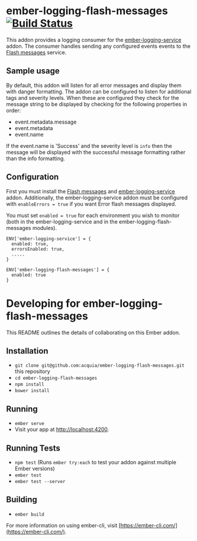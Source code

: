 # ember-logging-flash-messages [![Build Status](https://travis-ci.com/acquia/ember-logging-flash-messages.svg?token=xpbhY9xz7Z9aqH5aUfgP&branch=master)](https://travis-ci.com/acquia/ember-logging-flash-messages)

This addon provides a logging consumer for the [ember-logging-service](https://github.com/acquia/ember-logging-service/) addon.
The consumer handles sending any configured events events to the [Flash messages](https://github.com/poteto/ember-cli-flash) service.

## Sample usage
By default, this addon will listen for all error messages and display them with danger formatting.  The addon can be configured to listen for additional tags and severity levels.  When these are configured they check for the message string to be displayed by checking for the following properties in order:

* event.metadata.message
* event.metadata
* event.name

If the event.name is 'Success' and the severity level is `info` then the message will be displayed with the successful message formatting rather than the info formatting.

## Configuration

First you must install the [Flash messages](https://github.com/poteto/ember-cli-flash) and [ember-logging-service](https://github.com/acquia/ember-logging-service/) addon. Additionally, the ember-logging-service
addon must be configured with `enableErrors = true` if you want Error flash messages displayed.

You must set `enabled = true` for each environment you wish to monitor (both in the
ember-logging-service and in the ember-logging-flash-messages modules).

```
ENV['ember-logging-service'] = {
  enabled: true,
  errorsEnabled: true,
  .....
}

ENV['ember-logging-flash-messages'] = {
  enabled: true
}
```

# Developing for ember-logging-flash-messages

This README outlines the details of collaborating on this Ember addon.

## Installation

* `git clone git@github.com:acquia/ember-logging-flash-messages.git` this repository
* `cd ember-logging-flash-messages`
* `npm install`
* `bower install`

## Running

* `ember serve`
* Visit your app at [http://localhost:4200](http://localhost:4200).

## Running Tests

* `npm test` (Runs `ember try:each` to test your addon against multiple Ember versions)
* `ember test`
* `ember test --server`

## Building

* `ember build`

For more information on using ember-cli, visit [https://ember-cli.com/](https://ember-cli.com/).
